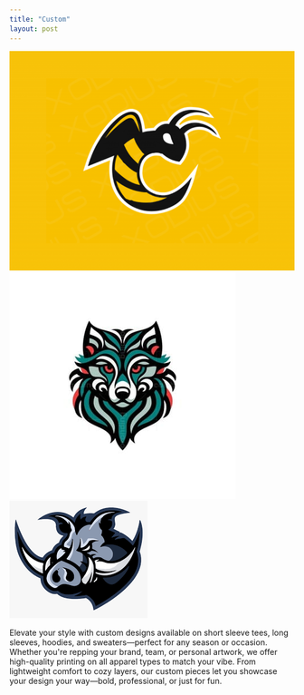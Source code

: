 ```yaml
---
title: "Custom"
layout: post
---
```


![My Logo](images/logo1.png) 
![My Logo](images/logo3.jpg) 
![My Logo](images/logo4.png) 

Elevate your style with custom designs available on short sleeve tees, long sleeves, hoodies, and sweaters—perfect for any season or occasion. Whether you're repping your brand, team, or personal artwork, we offer high-quality printing on all apparel types to match your vibe. From lightweight comfort to cozy layers, our custom pieces let you showcase your design your way—bold, professional, or just for fun.
